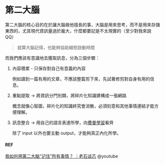 # 第二大腦

<BaseImg src="https://cdn.pixabay.com/photo/2017/12/13/16/01/brain-3017071_960_720.png" />

第二大腦的核心目的在於讓大腦做他擅長的事，大腦是用來思考，而不是用來存儲東西的，尤其現代資訊量過於龐大，什麼都要記是不太現實的（至少對我來說 QQ）

> 就算大腦記得，也能夠協助縮短啟動時間

而我們應該有意識地去獲取訊息，分為三個步驟：

1. 內容積累 - 只保存對自己有意義的內容

   例如讀到一篇有用的文章，不應該整篇剪下來，先試著修剪對自身有用的信息。

2. 重點提取 -> 將資訊分門別類，將碎片化知識建構成一張網路

   概念就像心智圖，碎片化的知識終究會消散，必須刻意和其他事情連結才能方便理解。

3. 訊息整合 -> 用自己的語言表達所學，向[費曼學習](/life-memo/improvement/feynman-technique.md)看齊

   除了 input 以外也要主動 output，才能夠真正內化所學。

#### REF

[我如何用第二大脑“记住”所有事情？ ｜老石谈芯](https://www.youtube.com/watch?v=pjPgmaHIDAE) @youtube
